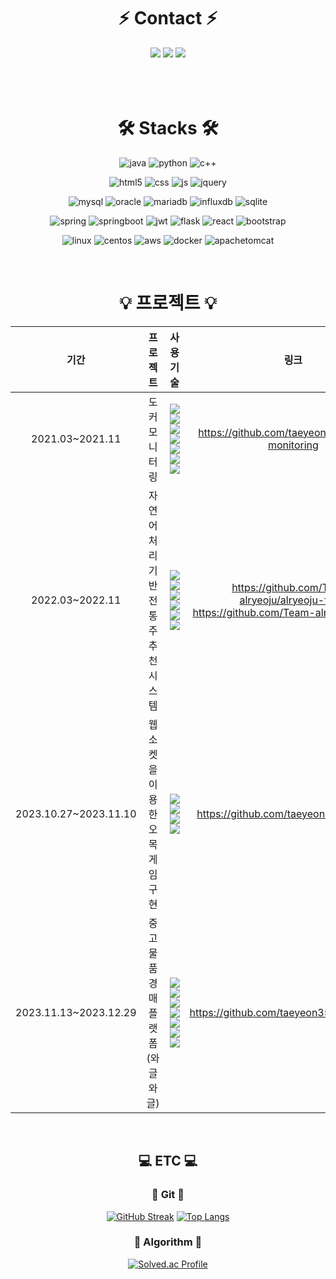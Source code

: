 
<div align=center>
  <h1>⚡ Contact ⚡</h1>
</div>

<div align=center>
  <a href="https://sodehdt-ldkt.tistory.com/"><img src="https://img.shields.io/badge/Tistory-000000?style=flat-square&logo=Tistory&logoColor=white"/></a>
  <a href=""><img src="https://img.shields.io/badge/Notion-000000?style=flat-square&logo=Notion&logoColor=white"/></a>
  <a href=""><img src="https://img.shields.io/badge/teayun357@gmail.com-EA4335?style=flat-square&logo=Gmail&logoColor=white"/></a>
</div>

<br>
<br>
<br>

<div align=center>
  <h1>🛠️ Stacks 🛠️</h2>
</div>

<div align=center>
  
  ![java](https://img.shields.io/badge/Java-ED8B00?style=for-the-badge&logo=openjdk&logoColor=white)
  ![python](https://img.shields.io/badge/Python-3776AB?style=for-the-badge&logo=python&logoColor=white)
  ![c++](https://img.shields.io/badge/C%2B%2B-00599C?style=for-the-badge&logo=c%2B%2B&logoColor=white)


  ![html5](https://img.shields.io/badge/HTML5-E34F26?style=for-the-badge&logo=html5&logoColor=white)
  ![css](https://img.shields.io/badge/css-1572B6?style=for-the-badge&logo=css3&logoColor=white)
  ![js](https://img.shields.io/badge/JavaScript-F7DF1E?style=for-the-badge&logo=javascript&logoColor=white)
  ![jquery](https://img.shields.io/badge/jQuery-0769AD?style=for-the-badge&logo=jquery&logoColor=white)
  <br>


  ![mysql](https://img.shields.io/badge/MySQL-00000F?style=for-the-badge&logo=mysql&logoColor=white)
  ![oracle](https://img.shields.io/badge/Oracle-F80000?style=for-the-badge&logo=oracle&logoColor=black)
  ![mariadb](https://img.shields.io/badge/MariaDB-003545?style=for-the-badge&logo=mariaDB&logoColor=white)
  ![influxdb](https://img.shields.io/badge/influxDB-22ADF6?style=for-the-badge&logo=InfluxDB&logoColor=white)
  ![sqlite](https://img.shields.io/badge/Netlify-00C7B7?style=for-the-badge&logo=netlify&logoColor=white)
  <br>

  ![spring](https://img.shields.io/badge/Spring-6DB33F?style=for-the-badge&logo=spring&logoColor=white)
  ![springboot](https://img.shields.io/badge/springboot-6DB33F?style=for-the-badge&logo=springboot&logoColor=white)
  ![jwt](https://img.shields.io/badge/json%20web%20tokens-323330?style=for-the-badge&logo=json-web-tokens&logoColor=pink)
  ![flask](https://img.shields.io/badge/flask-000000?style=for-the-badge&logo=flask&logoColor=white)
  ![react](https://img.shields.io/badge/React-20232A?style=for-the-badge&logo=react&logoColor=61DAFB)
  ![bootstrap](https://img.shields.io/badge/bootstrap-7952B3?style=for-the-badge&logo=bootstrap&logoColor=white)
  <br>
  
  ![linux](https://img.shields.io/badge/linux-FCC624?style=for-the-badge&logo=linux&logoColor=black)
  ![centos](https://img.shields.io/badge/centOS-0088CC?style=for-the-badge&logo=centos&logoColor=black)
  ![aws](https://img.shields.io/badge/amazonaws-232F3E?style=for-the-badge&logo=amazonaws&logoColor=white)
  ![docker](https://img.shields.io/badge/docker-2496ED?style=for-the-badge&logo=docker&logoColor=black)
  ![apachetomcat](https://img.shields.io/badge/apachetomcat-F8DC75?style=for-the-badge&logo=apachetomcat&logoColor=white)

  <br>

</div>

<div align=center>
<h1>💡 프로젝트 💡</h1>

|기간|프로젝트|사용 기술|링크|
|:---:|:---:|:---:|:---:|
|2021.03~2021.11|도커 모니터링| <img src="https://img.shields.io/badge/docker-2496ED?style=flat&logo=docker&logoColor=black"> <img src="https://img.shields.io/badge/centOS-0088CC?style=flat-square&logo=centos&logoColor=black"> <img src="https://img.shields.io/badge/flask-000000?style=flat-square&logo=flask&logoColor=white"> <img src="https://img.shields.io/badge/java-007396?style=flat-square&logo=openjdk&logoColor=white"> <br> <img src="https://img.shields.io/badge/javascript-F7DF1E?style=flat-square&logo=javascript&logoColor=black"> <img src="https://img.shields.io/badge/influxDB-22ADF6?style=flat-square&logo=InfluxDB&logoColor=white"> <img src="https://img.shields.io/badge/chart.js-FF6384?style=flat-square&logo=chartdotjs&logoColor=white"> | https://github.com/taeyeon357/docker-monitoring |
|2022.03~2022.11|자연어 처리 기반 전통주 추천 시스템| <img src="https://img.shields.io/badge/Python-3776AB?style=flat-square&logo=python&logoColor=white"> <img src="https://img.shields.io/badge/react-61DAFB?style=flat-square&logo=react&logoColor=black"> <img src="https://img.shields.io/badge/JavaScript-F7DF1E?style=flat-square&logo=javascript&logoColor=black"> <br><img src="https://img.shields.io/badge/Netlify-00C7B7?style=flat-square&logo=netlify&logoColor=white"> <img src="https://img.shields.io/badge/amazon aws-232F3E?style=flat-square&logo=amazonaws&logoColor=white"> <br><img src="https://img.shields.io/badge/flask-000000?style=flat-square&logo=flask&logoColor=white"> | https://github.com/Team-alryeoju/alryeoju-front <br> https://github.com/Team-alryeoju/alryeoju |
|2023.10.27~2023.11.10|웹 소켓을 이용한 오목 게임 구현|<img src="https://img.shields.io/badge/java-007396?style=flat-square&logo=openjdk&logoColor=white">  <img src="https://img.shields.io/badge/html5-E34F26?style=flat-square&logo=html5&logoColor=white"> <img src="https://img.shields.io/badge/css-1572B6?style=flat-square&logo=css3&logoColor=white"> <img src="https://img.shields.io/badge/javascript-F7DF1E?style=flat-square&logo=javascript&logoColor=black"> | https://github.com/taeyeon357/omoomo |
|2023.11.13~2023.12.29|중고 물품 경매 플랫폼(와글와글)| <img src="https://img.shields.io/badge/java-007396?style=flat-square&logo=openjdk&logoColor=white">  <img src="https://img.shields.io/badge/Spring-6DB33F?style=flat-square&logo=spring&logoColor=white">  <img src="https://img.shields.io/badge/mysql-4479A1?style=flat-square&logo=mysql&logoColor=white">  <br> <img src="https://img.shields.io/badge/html5-E34F26?style=flat-square&logo=html5&logoColor=white"> <img src="https://img.shields.io/badge/css-1572B6?style=flat-square&logo=css3&logoColor=white"> <img src="https://img.shields.io/badge/javascript-F7DF1E?style=flat-square&logo=javascript&logoColor=black"> <img src="https://img.shields.io/badge/chart.js-FF6384?style=flat-square&logo=chartdotjs&logoColor=white">| https://github.com/taeyeon357/waglewagle |
<br>
</div>

<div align=center>
<h2>💻 ETC 💻</h2>

<h3>👾 Git 👾</h3>

[![GitHub Streak](https://streak-stats.demolab.com?user=taeyeon357&theme=dracula&mode=weekly)](https://git.io/streak-stats)
[![Top Langs](https://github-readme-stats.vercel.app/api/top-langs/?username=taeyeon357)](https://github.com/anuraghazra/github-readme-stats)

<h3>🧩 Algorithm 🧩</h3>

[![Solved.ac Profile](http://mazassumnida.wtf/api/generate_badge?boj=taeyeon357)](https://solved.ac/taeyeon357)

</div>


